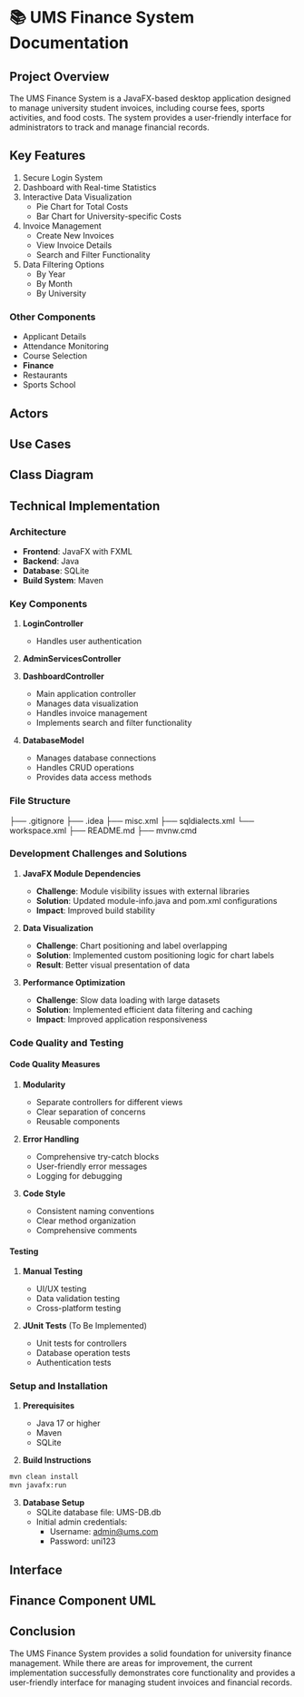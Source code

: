 # 📚 UMS Finance System Documentation

## Project Overview

The UMS Finance System is a JavaFX-based desktop application designed to manage university student invoices, including course fees, sports activities, and food costs. The system provides a user-friendly interface for administrators to track and manage financial records.

## Key Features

1. Secure Login System
2. Dashboard with Real-time Statistics
3. Interactive Data Visualization
   - Pie Chart for Total Costs
   - Bar Chart for University-specific Costs
4. Invoice Management
   - Create New Invoices
   - View Invoice Details
   - Search and Filter Functionality
5. Data Filtering Options
   - By Year
   - By Month
   - By University

### Other Components

- Applicant Details
- Attendance Monitoring
- Course Selection
- **Finance**
- Restaurants
- Sports School

## Actors

## Use Cases

## Class Diagram

## Technical Implementation

### Architecture

- **Frontend**: JavaFX with FXML
- **Backend**: Java
- **Database**: SQLite
- **Build System**: Maven

### Key Components

1. **LoginController**

   - Handles user authentication

2. **AdminServicesController**

3. **DashboardController**

   - Main application controller
   - Manages data visualization
   - Handles invoice management
   - Implements search and filter functionality

4. **DatabaseModel**
   - Manages database connections
   - Handles CRUD operations
   - Provides data access methods

### File Structure

├── .gitignore
├── .idea
├── misc.xml
├── sqldialects.xml
└── workspace.xml
├── README.md
├── mvnw.cmd

### Development Challenges and Solutions

1. **JavaFX Module Dependencies**

   - **Challenge**: Module visibility issues with external libraries
   - **Solution**: Updated module-info.java and pom.xml configurations
   - **Impact**: Improved build stability

2. **Data Visualization**

   - **Challenge**: Chart positioning and label overlapping
   - **Solution**: Implemented custom positioning logic for chart labels
   - **Result**: Better visual presentation of data

3. **Performance Optimization**
   - **Challenge**: Slow data loading with large datasets
   - **Solution**: Implemented efficient data filtering and caching
   - **Impact**: Improved application responsiveness

### Code Quality and Testing

#### Code Quality Measures

1. **Modularity**

   - Separate controllers for different views
   - Clear separation of concerns
   - Reusable components

2. **Error Handling**

   - Comprehensive try-catch blocks
   - User-friendly error messages
   - Logging for debugging

3. **Code Style**
   - Consistent naming conventions
   - Clear method organization
   - Comprehensive comments

#### Testing

1. **Manual Testing**

   - UI/UX testing
   - Data validation testing
   - Cross-platform testing

2. **JUnit Tests** (To Be Implemented)
   - Unit tests for controllers
   - Database operation tests
   - Authentication tests

### Setup and Installation

1. **Prerequisites**

   - Java 17 or higher
   - Maven
   - SQLite

2. **Build Instructions**

```bash
mvn clean install
mvn javafx:run
```

3. **Database Setup**
   - SQLite database file: UMS-DB.db
   - Initial admin credentials:
     - Username: admin@ums.com
     - Password: uni123

## Interface

## Finance Component UML

## Conclusion

The UMS Finance System provides a solid foundation for university finance management. While there are areas for improvement, the current implementation successfully demonstrates core functionality and provides a user-friendly interface for managing student invoices and financial records.
